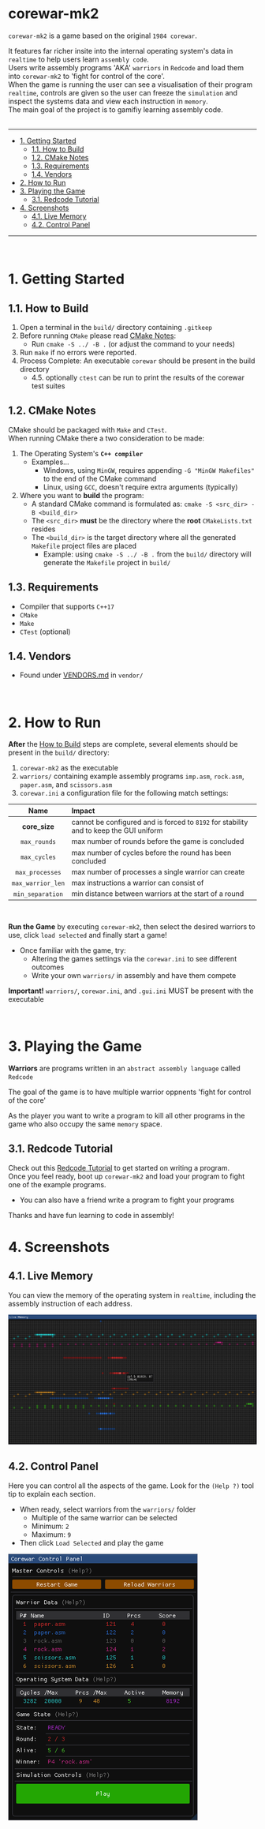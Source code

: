 <H1> corewar-mk2 </H1>

`corewar-mk2` is a game based on the original `1984 corewar`.  

It features far richer insite into the internal operating system's data in `realtime` to help users learn `assembly code`.  
Users write assembly programs 'AKA' `warriors` in `Redcode` and load them into `corewar-mk2` to 'fight for control of the core'.  
When the game is running the user can see a visualisation of their program `realtime`, controls are given so the user can freeze the `simulation` and inspect the systems data and view each instruction in `memory`.  
The main goal of the project is to gamifiy learning assembly code.  
<BR>

___
- [1. Getting Started](#1-getting-started)
  - [1.1. How to Build](#11-how-to-build)
  - [1.2. CMake Notes](#12-cmake-notes)
  - [1.3. Requirements](#13-requirements)
  - [1.4. Vendors](#14-vendors)
- [2. How to Run](#2-how-to-run)
- [3. Playing the Game](#3-playing-the-game)
  - [3.1. Redcode Tutorial](#31-redcode-tutorial)
- [4. Screenshots](#4-screenshots)
  - [4.1. Live Memory](#41-live-memory)
  - [4.2. Control Panel](#42-control-panel)
___

<BR/>

# 1. Getting Started

## 1.1. How to Build
1. Open a terminal in the `build/` directory containing `.gitkeep`
2. Before running `CMake` please read [CMake Notes](#12-cmake-notes): 
    * Run `cmake -S ../ -B .` (or adjust the command to your needs)
3. Run `make` if no errors were reported. 
4. Process Complete: An executable `corewar` should be present in the build directory
   * 4.5. optionally `ctest` can be run to print the results of the corewar test suites

## 1.2. CMake Notes
CMake should be packaged with `Make` and `CTest`.  
When running CMake there a two consideration to be made:
1. The Operating System's **`C++ compiler`**
   * Examples...
     - Windows, using `MinGW`, requires appending `-G "MinGW Makefiles"` to the end of the CMake command
     - Linux, using `GCC`, doesn't require extra arguments (typically)
2. Where you want to **build** the program:
   * A standard CMake command is formulated as: `cmake -S <src_dir> -B <build_dir>`
   * The `<src_dir>` **must** be the directory where the **root** `CMakeLists.txt` resides
   * The `<build_dir>` is the target directory where all the generated `Makefile` project files are placed
     - Example: using `cmake -S ../ -B .` from the `build/` directory will generate the `Makefile` project in `build/`

## 1.3. Requirements
 * Compiler that supports `C++17`
 * `CMake`
 * `Make`
 * `CTest` (optional)

## 1.4. Vendors
 * Found under [VENDORS.md](vendor/VENDORS.md) in `vendor/` 

<BR/>

# 2. How to Run  
**After**  the [How to Build](#11-how-to-build) steps are complete, several elements should be present in the `build/` directory:
1. `corewar-mk2` as the executable
2. `warriors/` containing example assembly programs `imp.asm`, `rock.asm`, `paper.asm`, and `scissors.asm`
3. `corewar.ini` a configuration file for the following match settings:
  
 Name             | Impact                                                                              
 :-:              | :--                                                                                 
**core_size**     | cannot be configured and is forced to `8192` for stability and to keep the GUI uniform
`max_rounds`      | max number of rounds before the game is concluded                                   
`max_cycles`      | max number of cycles before the round has been concluded                           
`max_processes`   | max number of processes a single warrior can create                                 
`max_warrior_len` | max instructions a warrior can consist of                                           
`min_separation`  | min distance between warriors at the start of a round                               

<BR/>

**Run the Game** by executing `corewar-mk2`, then select the desired warriors to use, click `load selected` and finally start a game!  
* Once familiar with the game, try:
    * Altering the games settings via the `corewar.ini` to see different outcomes
    * Write your own `warriors/` in assembly and have them compete
    
**Important!** `warriors/`, `corewar.ini`, and `.gui.ini` MUST be present with the executable

<BR/>

# 3. Playing the Game
**Warriors** are programs written in an `abstract assembly language` called `Redcode`  

The goal of the game is to have multiple warrior oppnents 'fight for control of the core'  

As the player you want to write a program to kill all other programs in the game who also occupy the same `memory` space.

## 3.1. Redcode Tutorial
Check out this [Redcode Tutorial](docs/REDCODE_TUTORIAL.md) to get started on writing a program.  
Once you feel ready, boot up `corewar-mk2` and load your program to fight one of the example programs.  
 * You can also have a friend write a program to fight your programs

Thanks and have fun learning to code in assembly!  

# 4. Screenshots
## 4.1. Live Memory
You can view the memory of the operating system in `realtime`, including the assembly instruction of each address.  

<IMG src="docs/.screenshots/live_memory.png"/>

## 4.2. Control Panel
Here you can control all the aspects of the game. Look for the `(Help ?)` tool tip to explain each section.
 * When ready, select warriors from the `warriors/` folder
   * Multiple of the same warrior can be selected
   * Minimum: `2`
   * Maximum: `9`
 * Then click `Load Selected` and play the game

<IMG src="docs/.screenshots/control_panel.png"/>
